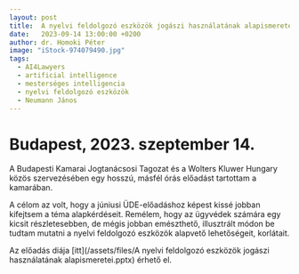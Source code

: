 ```yaml
---
layout: post
title:  A nyelvi feldolgozó eszközök jogászi használatának alapismeretei - előadás a Budapesti Ügyvédi Kamarában
date:   2023-09-14 13:00:00 +0200
author: dr. Homoki Péter
image: "iStock-974079490.jpg"
tags:
  - AI4Lawyers
  - artificial intelligence
  - mesterséges intelligencia
  - nyelvi feldolgozó eszközök
  - Neumann János  
---
```



# Budapest, 2023. szeptember 14.

A Budapesti Kamarai Jogtanácsosi Tagozat és a Wolters Kluwer Hungary közös szervezésében egy hosszú, másfél órás előadást tartottam a kamarában.

A célom az volt, hogy a júniusi ÜDE-előadáshoz képest kissé jobban kifejtsem a téma alapkérdéseit. Remélem, hogy az ügyvédek számára egy kicsit részletesebben, de mégis jobban emészthető, illusztrált módon be tudtam mutatni a nyelvi feldolgozó eszközök alapvető lehetőségeit, korlátait.

Az előadás diája [itt](/assets/files/A nyelvi feldolgozó eszközök jogászi használatának alapismeretei.pptx) érhető el.
